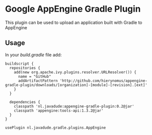 # Google AppEngine Gradle Plugin
This plugin can be used to upload an application built with Gradle to AppEngine

## Usage
In your _build.gradle_ file add:

	buildscript {
	  repositories {
	    add(new org.apache.ivy.plugins.resolver.URLResolver()) {
	      name = "GitHub"
	      addArtifactPattern 'http://github.com/hierynomus/appengine-gradle-plugin/downloads/[organization]-[module]-[revision].[ext]'
	    }
	  }
	
	  dependencies {
	    classpath 'nl.javadude:appengine-gradle-plugin:0.2@jar'
	    classpath 'appengine:tools-api:1.3.2@jar'
	  }
	}

    usePlugin nl.javadude.gradle.plugins.AppEngine
